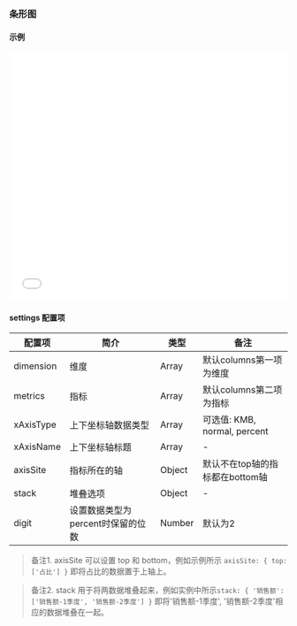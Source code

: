 ### 条形图

#### 示例

<iframe width="100%" height="450" src="//jsfiddle.net/vue_echarts/m1hdcmf4/5/embedded/result,html,js/?bodyColor=fff" allowfullscreen="allowfullscreen" frameborder="0"></iframe>

#### settings 配置项

| 配置项 | 简介 | 类型 | 备注 |
| --- | --- | --- | --- |
| dimension | 维度 | Array | 默认columns第一项为维度 |
| metrics | 指标 | Array | 默认columns第二项为指标 |
| xAxisType | 上下坐标轴数据类型 | Array | 可选值: KMB, normal, percent |
| xAxisName | 上下坐标轴标题 | Array | - |
| axisSite | 指标所在的轴 | Object | 默认不在top轴的指标都在bottom轴 |
| stack | 堆叠选项 | Object | - |
| digit | 设置数据类型为percent时保留的位数 | Number | 默认为2 |

> 备注1. axisSite 可以设置 top 和 bottom，例如示例所示 `axisSite: { top: ['占比'] }` 即将占比的数据置于上轴上。

> 备注2. stack 用于将两数据堆叠起来，例如实例中所示`stack: { '销售额': ['销售额-1季度', '销售额-2季度'] }` 即将'销售额-1季度', '销售额-2季度'相应的数据堆叠在一起。
